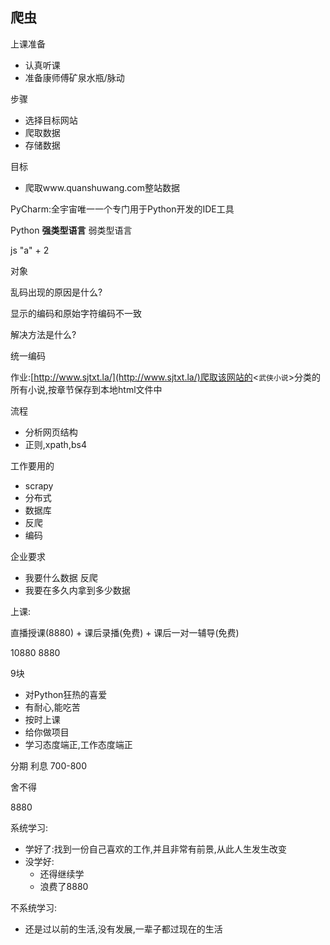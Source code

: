 ## 爬虫

上课准备

- 认真听课
- 准备康师傅矿泉水瓶/脉动



步骤

- 选择目标网站
- 爬取数据
- 存储数据

目标

- 爬取www.quanshuwang.com整站数据

PyCharm:全宇宙唯一一个专门用于Python开发的IDE工具

Python   **强类型语言**   弱类型语言

js  "a" + 2

<sdfdsfdsfdsfds>   对象

乱码出现的原因是什么?

显示的编码和原始字符编码不一致

解决方法是什么?

统一编码

作业:[http://www.sjtxt.la/](http://www.sjtxt.la/)爬取该网站的<`武侠小说`>分类的所有小说,按章节保存到本地html文件中

流程

- 分析网页结构
- 正则,xpath,bs4



工作要用的

- scrapy
- 分布式
- 数据库
- 反爬
- 编码



企业要求

- 我要什么数据                           反爬
- 我要在多久内拿到多少数据    

上课:

直播授课(8880) + 课后录播(免费) + 课后一对一辅导(免费)

10880  8880

9块



- 对Python狂热的喜爱
- 有耐心,能吃苦
- 按时上课
- 给你做项目
- 学习态度端正,工作态度端正

分期   利息   700-800

舍不得



8880

系统学习:

- 学好了:找到一份自己喜欢的工作,并且非常有前景,从此人生发生改变
- 没学好:
  - 还得继续学
  - 浪费了8880



不系统学习:

- 还是过以前的生活,没有发展,一辈子都过现在的生活

